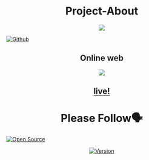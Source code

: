 <h1 align="center">Project-About</h1>
<p align="center"><img src="https://l.top4top.io/p_1806k1fuq0.jpeg"/></p> <a href="https://github.com/IHackYours"><img title="Github" src="https://img.shields.io/badge/Github-IHACK--YOURS--GANS😳-blue?style=for-the-badge&logo=github"></a> 
<h2 align="center"><a
<h1 align="center">Online web</h1>
<p align="center"><img src="https://a.top4top.io/p_1807jt9rd0.png"/></p>
<h2 align="center"><a href="https://ihackyours.github.io/Project-About/about.html">live!</a></h2>

<h1 align="center">Please Follow🗣️</h1>
<a href="#"><img title="Open Source" src="https://img.shields.io/badge/Open%20Source-🕴️-green?style=for-the-badge"></a>
</p>
<p align="center">
<a href="#"><img title="Version" src="https://img.shields.io/badge/Version-0.1-green.svg?style=flat-square"></a>
